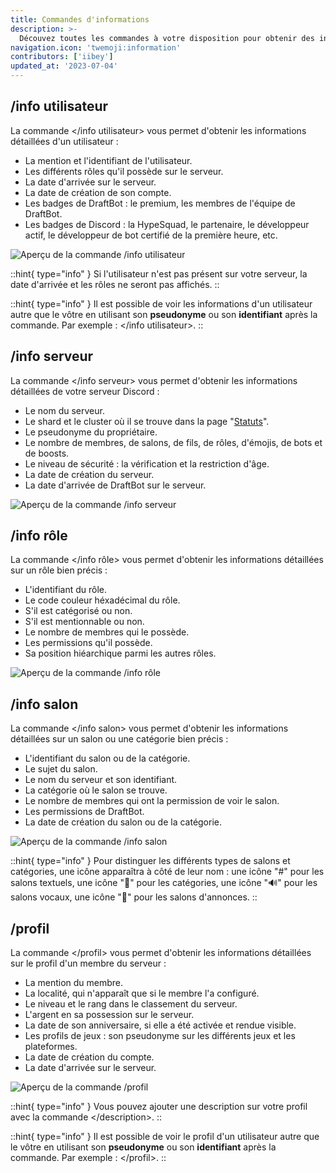 ```yaml
---
title: Commandes d'informations
description: >-
  Découvez toutes les commandes à votre disposition pour obtenir des informations détaillées sur un sujet précis.
navigation.icon: 'twemoji:information'
contributors: ['iibey']
updated_at: '2023-07-04'
---
```


## /info utilisateur

La commande </info utilisateur> vous permet d'obtenir les informations détaillées d'un utilisateur :

- La mention et l'identifiant de l'utilisateur.
- Les différents rôles qu'il possède sur le serveur.
- La date d'arrivée sur le serveur.
- La date de création de son compte.
- Les badges de DraftBot : le premium, les membres de l'équipe de DraftBot.
- Les badges de Discord : la HypeSquad, le partenaire, le développeur actif, le développeur de bot certifié de la première heure, etc.

![Aperçu de la commande /info utilisateur](/.assets/info-commands/infouser.png)

::hint{ type="info" }
Si l'utilisateur n'est pas présent sur votre serveur, la date d'arrivée et les rôles ne seront pas affichés.
::

::hint{ type="info" }
Il est possible de voir les informations d'un utilisateur autre que le vôtre en utilisant son **pseudonyme** ou son **identifiant** après la commande. Par exemple : </info utilisateur>.
::

## /info serveur

La commande </info serveur> vous permet d'obtenir les informations détaillées de votre serveur Discord :

- Le nom du serveur.
- Le shard et le cluster où il se trouve dans la page "[Statuts](/statuts)".
- Le pseudonyme du propriétaire.
- Le nombre de membres, de salons, de fils, de rôles, d'émojis, de bots et de boosts.
- Le niveau de sécurité : la vérification et la restriction d'âge.
- La date de création du serveur.
- La date d'arrivée de DraftBot sur le serveur.

![Aperçu de la commande /info serveur](/.assets/info-commands/infoserver.png)

## /info rôle

La commande </info rôle> vous permet d'obtenir les informations détaillées sur un rôle bien précis :

- L'identifiant du rôle.
- Le code couleur héxadécimal du rôle.
- S'il est catégorisé ou non.
- S'il est mentionnable ou non.
- Le nombre de membres qui le possède.
- Les permissions qu'il possède.
- Sa position hiéarchique parmi les autres rôles.

![Aperçu de la commande /info rôle](/.assets/info-commands/inforole.png)

## /info salon

La commande </info salon> vous permet d'obtenir les informations détaillées sur un salon ou une catégorie bien précis :

- L'identifiant du salon ou de la catégorie.
- Le sujet du salon.
- Le nom du serveur et son identifiant.
- La catégorie où le salon se trouve.
- Le nombre de membres qui ont la permission de voir le salon.
- Les permissions de DraftBot.
- La date de création du salon ou de la catégorie.

![Aperçu de la commande /info salon](/.assets/info-commands/infochannel.png)

::hint{ type="info" }
Pour distinguer les différents types de salons et catégories, une icône apparaîtra à côté de leur nom : une icône "#" pour les salons textuels, une icône "📁" pour les catégories, une icône "🔊" pour les salons vocaux, une icône "📢" pour les salons d'annonces.
::

## /profil

La commande \</profil> vous permet d'obtenir les informations détaillées sur le profil d'un membre du serveur :

- La mention du membre.
- La localité, qui n'apparaît que si le membre l'a configuré.
- Le niveau et le rang dans le classement du serveur.
- L'argent en sa possession sur le serveur.
- La date de son anniversaire, si elle a été activée et rendue visible.
- Les profils de jeux : son pseudonyme sur les différents jeux et les plateformes.
- La date de création du compte.
- La date d'arrivée sur le serveur.

![Aperçu de la commande /profil](/.assets/info-commands/profil.png)

::hint{ type="info" }
Vous pouvez ajouter une description sur votre profil avec la commande \</description>.
::

::hint{ type="info" }
Il est possible de voir le profil d'un utilisateur autre que le vôtre en utilisant son **pseudonyme** ou son **identifiant** après la commande. Par exemple : \</profil>.
::
